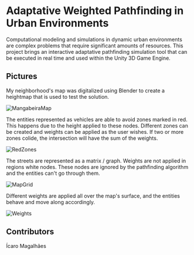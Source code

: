 # Adaptative Weighted Pathfinding in Urban Environments

Computational modeling and simulations in dynamic urban environments are complex problems that require significant amounts of resources.
This project brings an interactive adaptative pathfinding simulation tool that can be executed in real time and used within the Unity 3D Game Engine.

## Pictures
My neighborhood's map was digitalized using Blender to create a heightmap that is used to test the solution.

![MangabeiraMap](https://github.com/icaromagalhaes/realtime-weighted-pathfinding-unity3d/blob/master/Assets/Images/image03.png)

The entities represented as vehicles are able to avoid zones marked in red. This happens due to the height applied to these nodes. Different zones can be created and weights can be applied as the user wishes. If two or more zones colide, the intersection will have the sum of the weights.

![RedZones](https://github.com/icaromagalhaes/realtime-weighted-pathfinding-unity3d/blob/master/Assets/Images/image02.png)

The streets are represented as a matrix / graph. Weights are not applied in regions white nodes. These nodes are ignored by the pathfinding algorithm and the entities can't go through them.

![MapGrid](https://github.com/icaromagalhaes/realtime-weighted-pathfinding-unity3d/blob/master/Assets/Images/image01.png)

Different weights are applied all over the map's surface, and the entities behave and move along accordingly.

![Weights](https://github.com/icaromagalhaes/realtime-weighted-pathfinding-unity3d/blob/master/Assets/Images/image00.png)

## Contributors
Ícaro Magalhães
